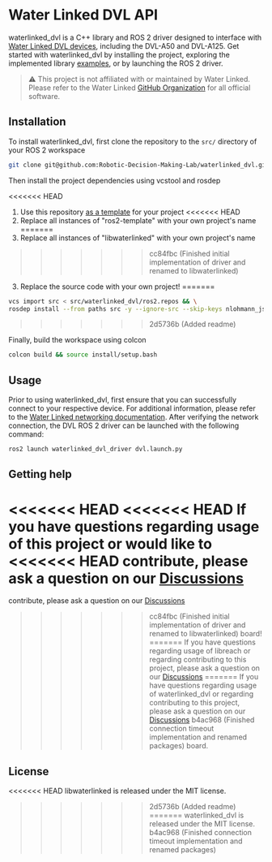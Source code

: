 # Water Linked DVL API

waterlinked_dvl is a C++ library and ROS 2 driver designed to interface with
[Water Linked DVL devices](https://waterlinked.com/dvl), including the DVL-A50
and DVL-A125. Get started with waterlinked_dvl by installing the project,
exploring the implemented library [examples](https://github.com/Robotic-Decision-Making-Lab/waterlinked_dvl/tree/main/examples),
or by launching the ROS 2 driver.

> :warning: This project is not affiliated with or maintained by Water Linked.
> Please refer to the Water Linked [GitHub Organization](https://github.com/waterlinked/)
> for all official software.

## Installation

To install waterlinked_dvl, first clone the repository to the `src/` directory
of your ROS 2 workspace

```bash
git clone git@github.com:Robotic-Decision-Making-Lab/waterlinked_dvl.git
```

Then install the project dependencies using vcstool and rosdep

<<<<<<< HEAD
1. Use this repository [as a template](https://docs.github.com/en/repositories/creating-and-managing-repositories/creating-a-repository-from-a-template)
for your project
<<<<<<< HEAD
2. Replace all instances of "ros2-template" with your own project's name
=======
2. Replace all instances of "libwaterlinked" with your own project's name
>>>>>>> cc84fbc (Finished initial implementation of driver and renamed to libwaterlinked)
3. Replace the source code with your own project!
=======
```bash
vcs import src < src/waterlinked_dvl/ros2.repos && \
rosdep install --from paths src -y --ignore-src --skip-keys nlohmann_json
```
>>>>>>> 2d5736b (Added readme)

Finally, build the workspace using colcon

```bash
colcon build && source install/setup.bash
```

## Usage

Prior to using waterlinked_dvl, first ensure that you can successfully connect
to your respective device. For additional information, please refer to the
[Water Linked networking documentation](https://waterlinked.github.io/dvl/networking/).
After verifying the network connection, the DVL ROS 2 driver can be launched
with the following command:

```bash
ros2 launch waterlinked_dvl_driver dvl.launch.py
```

## Getting help

<<<<<<< HEAD
<<<<<<< HEAD
If you have questions regarding usage of this project or would like to
<<<<<<< HEAD
contribute, please ask a question on our [Discussions](https://github.com/Robotic-Decision-Making-Lab/ros2-template/discussions)
=======
contribute, please ask a question on our [Discussions](https://github.com/Robotic-Decision-Making-Lab/libwaterlinked/discussions)
>>>>>>> cc84fbc (Finished initial implementation of driver and renamed to libwaterlinked)
board!
=======
If you have questions regarding usage of libreach or regarding contributing to
this project, please ask a question on our [Discussions](https://github.com/Robotic-Decision-Making-Lab/libwaterlinked/discussions)
=======
If you have questions regarding usage of waterlinked_dvl or regarding contributing
to this project, please ask a question on our [Discussions](https://github.com/Robotic-Decision-Making-Lab/waterlinked_dvl/discussions)
>>>>>>> b4ac968 (Finished connection timeout implementation and renamed packages)
board.

## License

<<<<<<< HEAD
libwaterlinked is released under the MIT license.
>>>>>>> 2d5736b (Added readme)
=======
waterlinked_dvl is released under the MIT license.
>>>>>>> b4ac968 (Finished connection timeout implementation and renamed packages)
